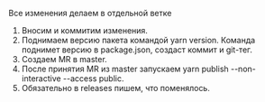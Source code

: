 Все изменения делаем в отдельной ветке

1. Вносим и коммитим изменения.
2. Поднимаем версию пакета командой yarn version. Команда поднимет версию в package.json, создаст коммит и git-тег.
3. Создаем MR в master.
4. После принятия MR из master запускаем yarn publish --non-interactive --access public.
5. Обязательно в releases пишем, что поменялось.
